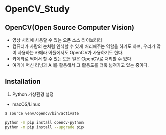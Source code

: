 # OpenCV_Study

## OpenCV(Open Source Computer Vision)
-  영상 처리에 사용할 수 있는 오픈 소스 라이브러리
-  컴퓨터가 사람의 눈처럼 인식할 수 있게 처리해주는 역할을 하기도 하며, 우리가 많이 사용하는 카메라 어플에서도 OpenCV가 사용하기도 한다.
-  카메라로 찍어서 할 수 있는 모든 일은 OpenCV로 처리할 수 있다
-  여기에 머신 러닝과 A.I를 활용해서 그 활용도를 더욱 넓혀가고 있는 중이다.

## Installation

1) Python 가상환경 설정
- macOS/Linux
```sh
$ source venv/opencv/bin/activate
```

```sh
python -m pip install opencv-python
python -m pip install --upgrade pip
```

